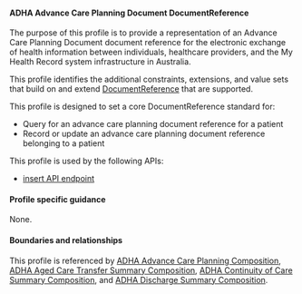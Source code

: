 #### ADHA Advance Care Planning Document DocumentReference
The purpose of this profile is to provide a representation of an Advance Care Planning Document document reference for the electronic exchange of health information between individuals, healthcare providers, and the My Health Record system infrastructure in Australia.

This profile identifies the additional constraints, extensions, and value sets that build on and extend [DocumentReference](http://hl7.org/fhir/R4/documentreference.html) that are supported. 

This profile is designed to set a core DocumentReference standard for:
* Query for an advance care planning document reference for a patient
* Record or update an advance care planning document reference belonging to a patient

This profile is used by the following APIs:
* [insert API endpoint](StructureDefinition-TBD-1.html)


#### Profile specific guidance
None.


#### Boundaries and relationships
This profile is referenced by 
[ADHA Advance Care Planning Composition](StructureDefinition-dh-composition-acp-1.html), 
[ADHA Aged Care Transfer Summary Composition](StructureDefinition-dh-composition-acts-1.html), 
[ADHA Continuity of Care Summary Composition](StructureDefinition-dh-composition-cocs-1.html), and 
[ADHA Discharge Summary Composition](StructureDefinition-dh-composition-ds-1.html). 
